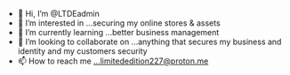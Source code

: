 - 👋 Hi, I’m @LTDEadmin
- 👀 I’m interested in ...securing my online stores & assets
- 🌱 I’m currently learning ...better business management 
- 💞️ I’m looking to collaborate on ...anything that secures my business and identity and my customers security
- 📫 How to reach me ...limitededition227@proton.me

<!---
LTDEadmin/LTDEadmin is a ✨ special ✨ repository because its `README.md` (this file) appears on your GitHub profile.
You can click the Preview link to take a look at your changes.
--->
